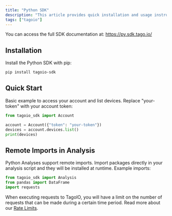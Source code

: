 ```yaml
---
title: "Python SDK"
description: "This article provides quick installation and usage instructions for the TagoIO Python SDK, plus guidance on using remote imports within Python Analyses."
tags: ["tagoio"]
---
```

You can access the full SDK documentation at: https://py.sdk.tago.io/

## Installation

Install the Python SDK with pip:

```bash
pip install tagoio-sdk
```

## Quick Start

Basic example to access your account and list devices. Replace "your-token" with your account token:

```python
from tagoio_sdk import Account

account = Account({"token": "your-token"})
devices = account.devices.list()
print(devices)
```

## Remote Imports in Analysis

Python Analyses support remote imports. Import packages directly in your analysis script and they will be installed at runtime. Example imports:

```python
from tagoio_sdk import Analysis
from pandas import DataFrame
import requests
```

When executing requests to TagoIO, you will have a limit on the number of requests that can be made during a certain time period. Read more about our [Rate Limits](../rate-limits-hard-limits).

<!-- Image placeholder removed for build -->